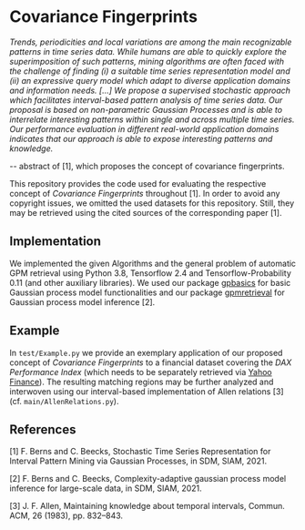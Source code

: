 # Covariance Fingerprints

_Trends, periodicities and local variations are among the main recognizable patterns in time series data. While humans 
are able to quickly explore the superimposition of such patterns, mining algorithms are often faced with the challenge 
of finding (i) a suitable time series representation model and (ii) an expressive query model which adapt to diverse 
application domains and information needs. [...] We propose a supervised stochastic approach which facilitates 
interval-based pattern analysis of time series data. Our proposal is based on non-parametric Gaussian Processes and is 
able to interrelate interesting patterns within single and across multiple time series. Our performance evaluation in 
different real-world application domains indicates that our approach is able to expose interesting patterns and 
knowledge._ 

-- abstract of [1], which proposes the concept of covariance fingerprints.

This repository provides the code used for evaluating the respective concept of _Covariance Fingerprints_ throughout [1]. 
In order to avoid any copyright issues, we omitted the used datasets for this repository. Still, they may be retrieved 
using the cited sources of the corresponding paper [1].

## Implementation
We implemented the given Algorithms and the general problem of automatic GPM retrieval using Python 3.8, Tensorflow 2.4 
and Tensorflow-Probability 0.11 (and other auxiliary libraries). We used our package 
[gpbasics](https://github.com/Bernsai/GaussianProcessFundamentals) for basic Gaussian process model functionalities 
and our package [gpmretrieval](https://github.com/Bernsai/GaussianProcessModelRetrieval) for Gaussian process model 
inference [2].

## Example
In `test/Example.py` we provide an exemplary application of our proposed concept of _Covariance Fingerprints_ to a 
financial dataset covering the _DAX Performance Index_ (which needs to be separately retrieved via 
[Yahoo Finance](https://finance.yahoo.com/quote/%5EN225/history)). The resulting matching regions may be further analyzed 
and interwoven using our interval-based implementation of Allen relations [3] (cf. `main/AllenRelations.py`). 

## References

[1] F. Berns and C. Beecks, Stochastic Time Series Representation for Interval Pattern Mining via Gaussian Processes, 
in SDM, SIAM, 2021.

[2] F. Berns and C. Beecks, Complexity-adaptive gaussian process model inference for large-scale data, in SDM, SIAM, 2021.

[3] J. F. Allen, Maintaining knowledge about temporal intervals, Commun. ACM, 26 (1983), pp. 832–843.
